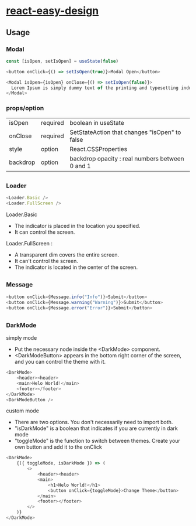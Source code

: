 # [react-easy-design](https://github.com/H-Genie/react-easy-design)

## Usage

### Modal

```js
const [isOpen, setIsOpen] = useState(false)

<button onClick={() => setIsOpen(true)}>Modal Open</button>

<Modal isOpen={isOpen} onClose={() => setIsOpen(false)}>
  Lorem Ipsum is simply dummy text of the printing and typesetting industry.
</Modal>
```

### props/option

<table>
    <tr>
        <td>isOpen</td>
        <td>required</td>
        <td>boolean in useState</td>
    </tr>
    <tr>
        <td>onClose</td>
        <td>required</td>
        <td>SetStateAction that changes "isOpen" to false</td>
    </tr>
    <tr>
        <td>style</td>
        <td>option</td>
        <td>React.CSSProperties</td>
    </tr>
    <tr>
        <td>backdrop</td>
        <td>option</td>
        <td>backdrop opacity : real numbers between 0 and 1</td>
    </tr>
</table>

##

### Loader

```js
<Loader.Basic />
<Loader.FullScreen />
```

Loader.Basic

- The indicator is placed in the location you specified.
- It can control the screen.

Loader.FullScreen :

- A transparent dim covers the entire screen.
- It can't control the screen.
- The indicator is located in the center of the screen.

##

### Message

```js
<button onClick={Message.info("Info")}>Submit</button>
<button onClick={Message.warning("Warning")}>Submit</button>
<button onClick={Message.error("Error")}>Submit</button>
```

##

### DarkMode

simply mode

- Put the necessary node inside the &lt;DarkMode&gt; component.
- &lt;DarkModeButton&gt; appears in the bottom right corner of the screen, and you can control the theme with it.

```js
<DarkMode>
    <header><header>
    <main>Helo World!</main>
    <footer></footer>
</DarkMode>
<DarkModeButton />
```

custom mode

- There are two options. You don't necessarily need to import both.
- "isDarkMode" is a boolean that indicates if you are currently in dark mode
- "toggleMode" is the function to switch between themes. Create your own button and add it to the onClick

```js
<DarkMode>
    {({ toggleMode, isDarkMode }) => (
        <>
            <header><header>
            <main>
                <h1>Helo World!</h1>
                <button onClick={toggleMode}>Change Theme</button>
            </main>
            <footer></footer>
        </>
    )}
</DarkMode>
```
